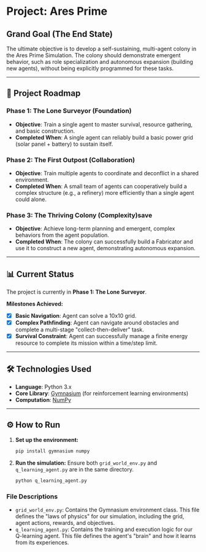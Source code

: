 # Project: Ares Prime

## Grand Goal (The End State)
The ultimate objective is to develop a self-sustaining, multi-agent colony in the Ares Prime Simulation. The colony should demonstrate emergent behavior, such as role specialization and autonomous expansion (building new agents), without being explicitly programmed for these tasks.

---

## 🚀 Project Roadmap

### Phase 1: The Lone Surveyor (Foundation)
* **Objective**: Train a single agent to master survival, resource gathering, and basic construction.
* **Completed When**: A single agent can reliably build a basic power grid (solar panel + battery) to sustain itself.

### Phase 2: The First Outpost (Collaboration)
* **Objective**: Train multiple agents to coordinate and deconflict in a shared environment.
* **Completed When**: A small team of agents can cooperatively build a complex structure (e.g., a refinery) more efficiently than a single agent could alone.

### Phase 3: The Thriving Colony (Complexity)save
* **Objective**: Achieve long-term planning and emergent, complex behaviors from the agent population.
* **Completed When**: The colony can successfully build a Fabricator and use it to construct a new agent, demonstrating autonomous expansion.

---

## 📊 Current Status
The project is currently in **Phase 1: The Lone Surveyor**.

**Milestones Achieved:**
* [x] **Basic Navigation**: Agent can solve a 10x10 grid.
* [x] **Complex Pathfinding**: Agent can navigate around obstacles and complete a multi-stage "collect-then-deliver" task.
* [x] **Survival Constraint**: Agent can successfully manage a finite energy resource to complete its mission within a time/step limit.

---

## 🛠️ Technologies Used
* **Language**: Python 3.x
* **Core Library**: [Gymnasium](https://gymnasium.farama.org/) (for reinforcement learning environments)
* **Computation**: [NumPy](https://numpy.org/)

---

## ⚙️ How to Run
1.  **Set up the environment:**
    ```bash
    pip install gymnasium numpy
    ```
2.  **Run the simulation:**
    Ensure both `grid_world_env.py` and `q_learning_agent.py` are in the same directory.
    ```bash
    python q_learning_agent.py
    ```

### File Descriptions
* `grid_world_env.py`: Contains the Gymnasium environment class. This file defines the "laws of physics" for our simulation, including the grid, agent actions, rewards, and objectives.
* `q_learning_agent.py`: Contains the training and execution logic for our Q-learning agent. This file defines the agent's "brain" and how it learns from its experiences.